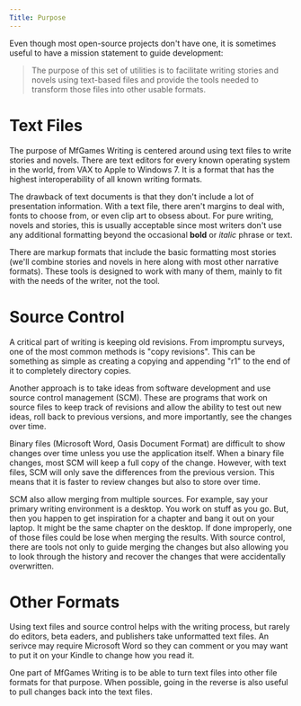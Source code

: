 ```yaml
---
Title: Purpose
---
```

Even though most open-source projects don't have one, it is sometimes useful to have a mission statement to guide development:

> The purpose of this set of utilities is to facilitate writing stories and novels using text-based files and provide the tools needed to transform those files into other usable formats.

# Text Files

The purpose of MfGames Writing is centered around using text files to write stories and novels. There are text editors for every known operating system in the world, from VAX to Apple to Windows 7. It is a format that has the highest interoperability of all known writing formats.

The drawback of text documents is that they don't include a lot of presentation information. With a text file, there aren't margins to deal with, fonts to choose from, or even clip art to obsess about. For pure writing, novels and stories, this is usually acceptable since most writers don't use any additional formatting beyond the occasional **bold** or *italic* phrase or text.

There are markup formats that include the basic formatting most stories (we'll combine stories and novels in here along with most other narrative formats). These tools is designed to work with many of them, mainly to fit with the needs of the writer, not the tool.

# Source Control

A critical part of writing is keeping old revisions. From impromptu surveys, one of the most common methods is "copy revisions". This can be something as simple as creating a copying and appending "r1" to the end of it to completely directory copies.

Another approach is to take ideas from software development and use source control management (SCM). These are programs that work on source files to keep track of revisions and allow the ability to test out new ideas, roll back to previous versions, and more importantly, see the changes over time.

Binary files (Microsoft Word, Oasis Document Format) are difficult to show changes over time unless you use the application itself. When a binary file changes, most SCM will keep a full copy of the change. However, with text files, SCM will only save the differences from the previous version. This means that it is faster to review changes but also to store over time.

SCM also allow merging from multiple sources. For example, say your primary writing environment is a desktop. You work on stuff as you go. But, then you happen to get inspiration for a chapter and bang it out on your laptop. It might be the same chapter on the desktop. If done improperly, one of those files could be lose when merging the results. With source control, there are tools not only to guide merging the changes but also allowing you to look through the history and recover the changes that were accidentally overwritten.

# Other Formats

Using text files and source control helps with the writing process, but rarely do editors, beta eaders, and publishers take unformatted text files. An serivce may require Microsoft Word so they can comment or you may want to put it on your Kindle to change how you read it.

One part of MfGames Writing is to be able to turn text files into other file formats for that purpose. When possible, going in the reverse is also useful to pull changes back into the text files.